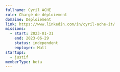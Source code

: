 ```yaml
---
fullname: Cyril ACHE
role: Chargé de déploiement
domaine: Déploiement
link: https://www.linkedin.com/in/cyril-ache-it/
missions:
  - start: 2023-01-31
    end: 2023-06-29
    status: independent
    employer: Malt
startups:
  - justif
memberType: beta
---
```


